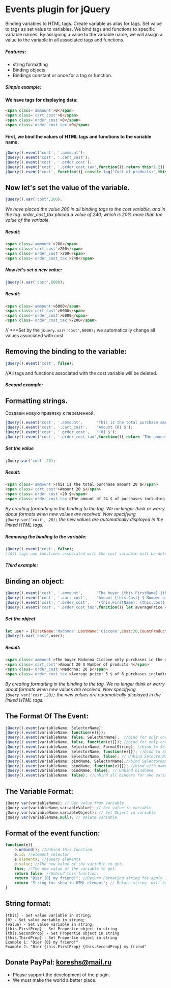 # Events plugin for jQuery
Binding variables to HTML tags. Create variable as alias for tags. Set value to tags as set value to variables.
We bind tags and functions to specific variable names.
By assigning a value to the variable name, we will assign a value to the variable in all associated tags and functions.
##### Features:
- string formatting
- Binding objects
- Bindings constant or once for a tag or function.
 
##### Simple example:
#### We have tags for displaying data:
```html
<span class='ammount'>0</span>
<span class='cart_cost'>0</span>
<span class='order_cost'>0</span>
<span class='order_cost_tax'>0</span>
```

#### First, we bind the values of HTML tags and functions to the variable name.
```javascript
jQuery().event('cost', '.ammount');
jQuery().event('cost', '.cart_cost');
jQuery().event('cost', '.order_cost');
jQuery().event('cost', '.order_cost_tax',function(){ return this*1.2});
jQuery().event('cost', function(){ console.log('Cost of products:',this)});
```

## Now let's set the value of the variable.
```javascript
jQuery().var('cost',200); 
```
*We have placed the value 200 in all binding tags to the cost variable, and in the tag .order_cost_tax placed a value of 240, which is 20% more than the value of the variable.*

##### Result:
```html
<span class='ammount'>200</span>
<span class='cart_cost'>200</span>
<span class='order_cost'>200</span>
<span class='order_cost_tax'>240</span>
```

##### Now let's set a new value:
```javascript
jQuery().var('cost',6000); 
```
##### Result:
```html
<span class='ammount'>6000</span>
<span class='cart_cost'>6000</span>
<span class='order_cost'>6000</span>
<span class='order_cost_tax'>7200</span>
```
// ***Set by the `jQuery.var('cost',6000);` we automatically change all values associated with cost


## Removing the binding to the variable:
```javascript
jQuery().event('cost', false);
```
//All tags and functions associated with the cost variable will be deleted.

##### Second example:

## Formatting strings.
Создаем новую привязку к переменной:
```javascript
jQuery().event('cost', '.ammount',      'This is the total purchase amount {0} $');
jQuery().event('cost', '.cart_cost',    'Amount {0} $');
jQuery().event('cost', '.order_cost',   '{0} $');
jQuery().event('cost', '.order_cost_tax',function(){ return 'The amount of ${this*1.2} $ of purchases including tax.'});
```

##### Set the value
```javascript
jQuery.var('cost',20);
```

##### Result:
```html
<span class='ammount'>This is the total purchase amount 20 $</span>
<span class='cart_cost'>Amount 20 $</span>
<span class='order_cost'>20 $</span>
<span class='order_cost_tax'>The amount of 24 $ of purchases including tax.</span>
```
*By creating formatting in the binding to the tag. We no longer think or worry about formats when new values are received.
Now specifying `jQuery.var('cost', 20);` the new values are automatically displayed in the linked HTML tags.*


##### Removing the binding to the variable:
```javascript
jQuery().event('cost', false);
//All tags and functions associated with the cost variable will be deleted.
```


##### Third example:

## Binding an object:
```javascript
jQuery().event('cost', '.ammount',      'The buyer {this.FirstName} {this.LastName} only purchases in the amount of $ {this.Cost}.');
jQuery().event('cost', '.cart_cost',    'Amount {this.Cost} $ Number of products {this.CountProducts}');
jQuery().event('cost', '.order_cost',   '{this.FirstName}: {this.Cost} $');
jQuery().event('cost', '.order_cost_tax',function(){ let averagePrice = this.Cost/this.CountProducts; return 'Average price: ${averagePrice} $ of ${averagePrice*1.2} purchases including tax.'});
```

##### Set the object 
```javascript
let user = {FirstName:'Madonna',LastName:'Ciccone',Cost:20,CountProducts:5};
jQuery().var('cost',user);
```

##### Result:
```html
<span class='ammount'>The buyer Madonna Ciccone only purchases in the amount of $ 20.</span>
<span class='cart_cost'>Amount 20 $ Number of products 4</span>
<span class='order_cost'>Madonna: 20 $</span>
<span class='order_cost_tax'>Average price: 5 $ of 6 purchases including tax.</span>
```
*By creating formatting in the binding to the tag. We no longer think or worry about formats when new values are received. 
Now specifying `jQuery.var('cost',20);` the new values are automatically displayed in the linked HTML tags.*


## The Format Of The Event:
```javascript
jQuery().event(variableName, SelectorName); 
jQuery().event(variableName, function(e){});
jQuery().event(variableName, false, SelectorName);  //bind for only onetime
jQuery().event(variableName, false, function(e){}); //bind for only onetime
jQuery().event(variableName, SelectorName, FormatString); //bind to SelectorName with FormatString
jQuery().event(variableName, SelectorName, function(e){}); //bind to SelectorName with FormatString returned from fucntion
jQuery().event(variableName, SelectorName, false); // Unbind SelectorName
jQuery().event(variableName, bindName, SelectorName);//bind SelectorName  with name for after unbindto
jQuery().event(variableName, bindName, function(e){}); //bind with name for after unbind
jQuery().event(variableName, bindName, false); // Unbind bindname
jQuery().event(variableName, false); //unbind all binders for one variable name
```

## The Variable Format:
```javascript
jQuery.var(variableName); // Get value from variable
jQuery.var(variableName,variableValue); // Set value in variable
jQuery.var(variableName,variableObject); // Set Object in variable
jQuery.var(variableName,null); // Delete variable
```

## Format of the event function:
```javascript
function(e){
    e.unbind(); //Unbind this function.
    e.id; //element selector
    e.elements; //jQuery elements
    e.value; //The new value of the variable to get.
    this; //The new value of the variable to get.
    return false; //Unbind this function.
    return "Dier {0} my friend!"; //Return Formating string for apply in DOM element
    return 'String for show in HTML element'; // Return string  will be show in binding html elements
}
```

## String format:
```
{this} - Set value variable in string;
{0} - Set value variable in string;
{value} - Set value variable in string;
{this.FirstProp} - Set Propertie object in string
{this.SecondProp} - Set Propertie object in string
{this.ThirdProp} - Set Propertie object in string
Example 1: "Dier {0} my friend!" 
Example 2: "Dier {this.FirstProp} {this.SecondProp} my friend" 
```
## Donate PayPal: koreshs@mail.ru 
-  Please support the development of the plugin.
-  We must make the world a better place.

